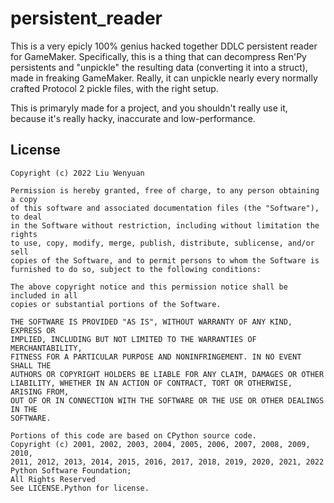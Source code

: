 # persistent_reader

This is a very epicly 100% genius hacked together DDLC persistent reader for GameMaker.
Specifically, this is a thing that can decompress Ren'Py persistents and "unpickle" the resulting data (converting it into a struct), made in freaking GameMaker. Really, it can unpickle nearly every normally crafted Protocol 2 pickle files, with the right setup.

This is primaryly made for a project, and you shouldn't really use it, because it's really hacky, inaccurate and low-performance.

## License

```
Copyright (c) 2022 Liu Wenyuan

Permission is hereby granted, free of charge, to any person obtaining a copy
of this software and associated documentation files (the "Software"), to deal
in the Software without restriction, including without limitation the rights
to use, copy, modify, merge, publish, distribute, sublicense, and/or sell
copies of the Software, and to permit persons to whom the Software is
furnished to do so, subject to the following conditions:

The above copyright notice and this permission notice shall be included in all
copies or substantial portions of the Software.

THE SOFTWARE IS PROVIDED "AS IS", WITHOUT WARRANTY OF ANY KIND, EXPRESS OR
IMPLIED, INCLUDING BUT NOT LIMITED TO THE WARRANTIES OF MERCHANTABILITY,
FITNESS FOR A PARTICULAR PURPOSE AND NONINFRINGEMENT. IN NO EVENT SHALL THE
AUTHORS OR COPYRIGHT HOLDERS BE LIABLE FOR ANY CLAIM, DAMAGES OR OTHER
LIABILITY, WHETHER IN AN ACTION OF CONTRACT, TORT OR OTHERWISE, ARISING FROM,
OUT OF OR IN CONNECTION WITH THE SOFTWARE OR THE USE OR OTHER DEALINGS IN THE
SOFTWARE.

Portions of this code are based on CPython source code.
Copyright (c) 2001, 2002, 2003, 2004, 2005, 2006, 2007, 2008, 2009, 2010,
2011, 2012, 2013, 2014, 2015, 2016, 2017, 2018, 2019, 2020, 2021, 2022 Python Software Foundation;
All Rights Reserved
See LICENSE.Python for license.
```
